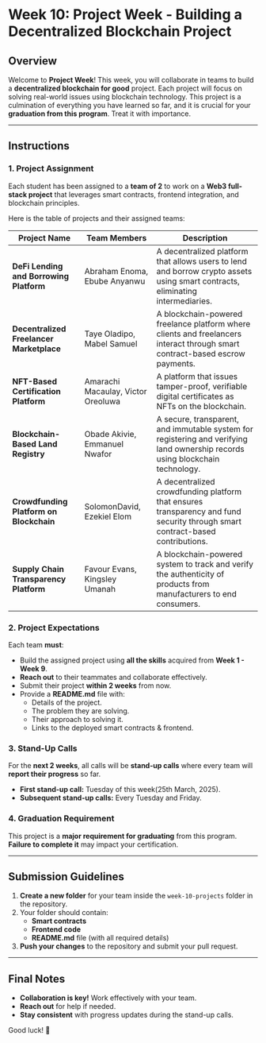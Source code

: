 # Week 10: Project Week - Building a Decentralized Blockchain Project

## Overview
Welcome to **Project Week**! This week, you will collaborate in teams to build a **decentralized blockchain for good** project. Each project will focus on solving real-world issues using blockchain technology. This project is a culmination of everything you have learned so far, and it is crucial for your **graduation from this program**. Treat it with importance.

---

## Instructions

### 1. **Project Assignment**
Each student has been assigned to a **team of 2** to work on a **Web3 full-stack project** that leverages smart contracts, frontend integration, and blockchain principles.

Here is the table of projects and their assigned teams:

| Project Name                          | Team Members           | Description |
|--------------------------------------|----------------------|-------------|
| **DeFi Lending and Borrowing Platform** | Abraham Enoma, Ebube Anyanwu | A decentralized platform that allows users to lend and borrow crypto assets using smart contracts, eliminating intermediaries. |
| **Decentralized Freelancer Marketplace** | Taye Oladipo, Mabel Samuel | A blockchain-powered freelance platform where clients and freelancers interact through smart contract-based escrow payments. |
| **NFT-Based Certification Platform** | Amarachi Macaulay, Victor Oreoluwa | A platform that issues tamper-proof, verifiable digital certificates as NFTs on the blockchain. |
| **Blockchain-Based Land Registry** | Obade Akivie, Emmanuel Nwafor | A secure, transparent, and immutable system for registering and verifying land ownership records using blockchain technology. |
| **Crowdfunding Platform on Blockchain** | SolomonDavid, Ezekiel Elom | A decentralized crowdfunding platform that ensures transparency and fund security through smart contract-based contributions. |
| **Supply Chain Transparency Platform** | Favour Evans, Kingsley Umanah | A blockchain-powered system to track and verify the authenticity of products from manufacturers to end consumers. |



### 2. **Project Expectations**
Each team **must**:
- Build the assigned project using **all the skills** acquired from **Week 1 - Week 9**.
- **Reach out** to their teammates and collaborate effectively.
- Submit their project **within 2 weeks** from now.
- Provide a **README.md** file with:
  - Details of the project.
  - The problem they are solving.
  - Their approach to solving it.
  - Links to the deployed smart contracts & frontend.

### 3. **Stand-Up Calls**
For the **next 2 weeks**, all calls will be **stand-up calls** where every team will **report their progress** so far.
- **First stand-up call:** Tuesday of this week(25th March, 2025).
- **Subsequent stand-up calls:** Every Tuesday and Friday.

### 4. **Graduation Requirement**
This project is a **major requirement for graduating** from this program. **Failure to complete it** may impact your certification.

---

## Submission Guidelines
1. **Create a new folder** for your team inside the `week-10-projects` folder in the repository.
2. Your folder should contain:
   - **Smart contracts**
   - **Frontend code**
   - **README.md** file (with all required details)
3. **Push your changes** to the repository and submit your pull request.

---

## Final Notes
- **Collaboration is key!** Work effectively with your team.
- **Reach out** for help if needed.
- **Stay consistent** with progress updates during the stand-up calls.

Good luck! 🚀
